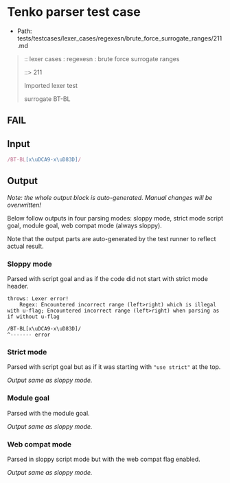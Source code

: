 # Tenko parser test case

- Path: tests/testcases/lexer_cases/regexesn/brute_force_surrogate_ranges/211.md

> :: lexer cases : regexesn : brute force surrogate ranges
>
> ::> 211
>
> Imported lexer test
>
> surrogate BT-BL

## FAIL

## Input

`````js
/BT-BL[x\uDCA9-x\uD83D]/
`````

## Output

_Note: the whole output block is auto-generated. Manual changes will be overwritten!_

Below follow outputs in four parsing modes: sloppy mode, strict mode script goal, module goal, web compat mode (always sloppy).

Note that the output parts are auto-generated by the test runner to reflect actual result.

### Sloppy mode

Parsed with script goal and as if the code did not start with strict mode header.

`````
throws: Lexer error!
    Regex: Encountered incorrect range (left>right) which is illegal with u-flag; Encountered incorrect range (left>right) when parsing as if without u-flag

/BT-BL[x\uDCA9-x\uD83D]/
^------- error
`````

### Strict mode

Parsed with script goal but as if it was starting with `"use strict"` at the top.

_Output same as sloppy mode._

### Module goal

Parsed with the module goal.

_Output same as sloppy mode._

### Web compat mode

Parsed in sloppy script mode but with the web compat flag enabled.

_Output same as sloppy mode._
